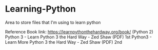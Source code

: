 # Learning-Python

Area to store files that I'm using to learn python

Reference Book link: https://learnpythonthehardway.org/book/ (Python 2) 
Python 3 - Learn Python 3 the Hard Way - Zed Shaw (PDF) 1st
Python3 - Learn More Python 3 the Hard Way - Zed Shaw (PDF) 2nd

